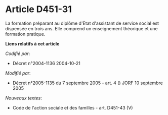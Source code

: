 # Article D451-31

La formation préparant au diplôme d'Etat d'assistant de service social est dispensée en trois ans. Elle comprend un
enseignement théorique et une formation pratique.

**Liens relatifs à cet article**

_Codifié par_:

  - Décret n°2004-1136 2004-10-21

_Modifié par_:

  - Décret n°2005-1135 du 7 septembre 2005 - art. 4 () JORF 10 septembre 2005

_Nouveaux textes_:

  - Code de l'action sociale et des familles - art. D451-43 (V)
